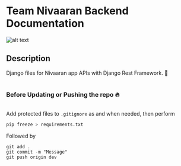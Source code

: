 
# Team Nivaaran Backend Documentation
![alt text](https://github.com/diffrxction/nivaaran-api/blob/dev/media/github/banners/banner.png?raw=true)

## Description

Django files for Nivaaran app APIs with Django Rest Framework. :rocket:
<br><br>
### Before Updating or Pushing the repo :fire:

<br>Add protected files to `.gitignore` as and when needed, then perform

```bash
pip freeze > requirements.txt
```

Followed by

```
git add .
git commit -m "Message"
git push origin dev
```
